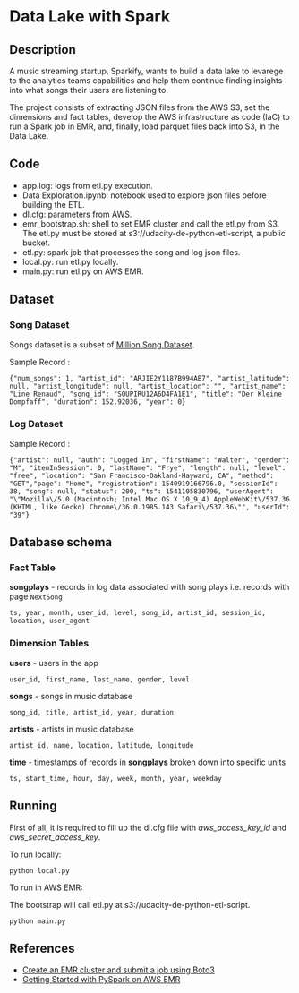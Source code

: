 # Data Lake with Spark

## **Description**

A music streaming startup, Sparkify, wants to build a data lake to levarege to the analytics teams capabilities and help them continue finding insights into what songs their users are listening to.

The project consists of extracting JSON files from the AWS S3, set the dimensions and fact tables, develop the AWS infrastructure as code (IaC) to run a Spark job in EMR, and, finally, load parquet files back into S3, in the Data Lake.


## **Code**

- app.log: logs from etl.py execution.
- Data Exploration.ipynb: notebook used to explore json files before building the ETL.
- dl.cfg: parameters from AWS.
- emr_bootstrap.sh: shell to set EMR cluster and call the etl.py from S3. The etl.py must be stored at s3://udacity-de-python-etl-script, a public bucket.
- etl.py: spark job that processes the song and log json files.
- local.py: run etl.py locally.
- main.py: run etl.py on AWS EMR.


## **Dataset**

### Song Dataset
Songs dataset is a subset of [Million Song Dataset](http://millionsongdataset.com/).

Sample Record :
```
{"num_songs": 1, "artist_id": "ARJIE2Y1187B994AB7", "artist_latitude": null, "artist_longitude": null, "artist_location": "", "artist_name": "Line Renaud", "song_id": "SOUPIRU12A6D4FA1E1", "title": "Der Kleine Dompfaff", "duration": 152.92036, "year": 0}
```

### Log Dataset

Sample Record :
```
{"artist": null, "auth": "Logged In", "firstName": "Walter", "gender": "M", "itemInSession": 0, "lastName": "Frye", "length": null, "level": "free", "location": "San Francisco-Oakland-Hayward, CA", "method": "GET","page": "Home", "registration": 1540919166796.0, "sessionId": 38, "song": null, "status": 200, "ts": 1541105830796, "userAgent": "\"Mozilla\/5.0 (Macintosh; Intel Mac OS X 10_9_4) AppleWebKit\/537.36 (KHTML, like Gecko) Chrome\/36.0.1985.143 Safari\/537.36\"", "userId": "39"}
```

## **Database schema**


### Fact Table 
**songplays** - records in log data associated with song plays i.e. records with page `NextSong`

```
ts, year, month, user_id, level, song_id, artist_id, session_id, location, user_agent
```

###  Dimension Tables
**users**  - users in the app
```
user_id, first_name, last_name, gender, level
```
**songs**  - songs in music database
```
song_id, title, artist_id, year, duration
```
**artists**  - artists in music database
```
artist_id, name, location, latitude, longitude
```
**time**  - timestamps of records in  **songplays**  broken down into specific units
```
ts, start_time, hour, day, week, month, year, weekday
```

## **Running**

First of all, it is required to fill up the dl.cfg file with *aws_access_key_id* and *aws_secret_access_key*.

To run locally:
```
python local.py
```

To run in AWS EMR:

The bootstrap will call etl.py at s3://udacity-de-python-etl-script.
```
python main.py
```


## **References**

* [Create an EMR cluster and submit a job using Boto3](https://kulasangar.medium.com/create-an-emr-cluster-and-submit-a-job-using-boto3-c34134ef68a0/)
* [Getting Started with PySpark on AWS EMR](https://towardsdatascience.com/getting-started-with-pyspark-on-amazon-emr-c85154b6b921/)
